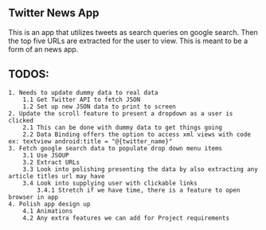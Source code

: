 ## Twitter News App
This is an app that utilizes tweets as search queries on google search. Then
the top five URLs are extracted for the user to view. This is meant to be a
form of an news app.


## TODOS:
	1. Needs to update dummy data to real data
		1.1 Get Twitter API to fetch JSON
		1.2 Set up new JSON data to print to screen
	2. Update the scroll feature to present a dropdown as a user is clicked
		2.1 This can be done with dummy data to get things going
		2.2 Data Binding offers the option to access xml views with code ex: textview android:title = "@{twitter_name}"
	3. Fetch google search data to populate drop down menu items
		3.1 Use JSOUP 
		3.2 Extract URLs 
		3.3 Look into polishing presenting the data by also extracting any article titles url may have
		3.4 Look into supplying user with clickable links
			3.4.1 Stretch if we have time, there is a feature to open browser in app
	4. Polish app design up
		4.1 Animations
		4.2 Any extra features we can add for Project requirements

